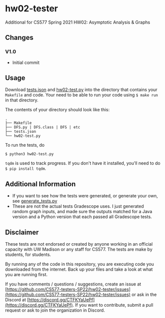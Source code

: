 # hw02-tester

Additional for CS577 Spring 2021 HW02: Asymptotic Analysis & Graphs

## Changes

### V1.0
 - Initial commit

## Usage

Download [tests.json](tests.json) and [hw02-test.py](hw02-test.py) into the directory that contains your `Makefile` and code. Your need to be able to run your code using `$ make run` in that directory.

The contents of your directory should look like this:

```shell
.
├── Makefile
├── DFS.py | DFS.class | DFS | etc
├── tests.json
└── hw02-test.py
```

To run the tests, do

```shell
$ python3 hw02-test.py
```

`tqdm` is used to track progress. If you don't have it installed, you'll need to do `$ pip install tqdm`.

## Additional Information

 - If you want to see how the tests were generated, or generate your own, see [generate_tests.py](generate_tests.py)
 - These are not the actual tests Gradescope uses. I just generated random graph inputs, and made sure the outputs matched for a Java version and a Python version that each passed all Gradescope tests.

## Disclaimer

These tests are not endorsed or created by anyone working in an official capacity with UW Madison or any staff for CS577. The tests are make by students, for students.

By running any of the code in this repository, you are executing code you downloaded from the internet. Back up your files and take a look at what you are running first.

If you have comments / questions / suggestions, create an issue at [https://github.com/CS577-testers-SP22/hw02-tester/issues](https://github.com/CS577-testers-SP22/hw02-tester/issues) or ask in the Discord at [https://discord.gg/CTFKYaUePf](https://discord.gg/CTFKYaUePf). If you want to contribute, submit a pull request or ask to join the organization in Discord.
